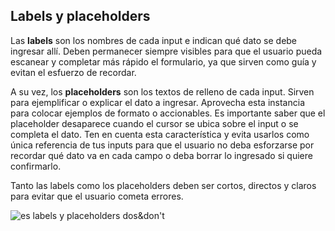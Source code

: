 ## Labels y placeholders

Las **labels** son los nombres de cada input e indican qué dato se debe ingresar allí. Deben permanecer siempre visibles para que el usuario pueda escanear y completar más rápido el formulario, ya que sirven como guía y evitan el esfuerzo de recordar. 

A su vez, los **placeholders** son los textos de relleno de cada input. Sirven para ejemplificar o explicar el dato a ingresar. Aprovecha esta instancia para colocar ejemplos de formato o accionables. 
Es importante saber que el placeholder desaparece cuando el cursor se ubica sobre el input o se completa el dato. Ten en cuenta esta característica y evita usarlos como única referencia de tus inputs para que el usuario no deba esforzarse por recordar qué dato va en cada campo o deba borrar lo ingresado si quiere confirmarlo.

Tanto las labels como los placeholders deben ser cortos, directos y claros para evitar que el usuario cometa errores. 

![es labels y placeholders dos&don't](best-practices-guide/EspAspectosGeneralesLabelsPlaceholdersDoDont.png)
